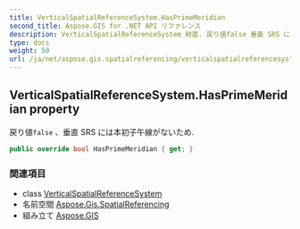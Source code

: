 ```yaml
---
title: VerticalSpatialReferenceSystem.HasPrimeMeridian
second_title: Aspose.GIS for .NET API リファレンス
description: VerticalSpatialReferenceSystem 財産. 戻り値false 垂直 SRS には本初子午線がないため.
type: docs
weight: 50
url: /ja/net/aspose.gis.spatialreferencing/verticalspatialreferencesystem/hasprimemeridian/
---
```

## VerticalSpatialReferenceSystem.HasPrimeMeridian property

戻り値`false` 、垂直 SRS には本初子午線がないため.

```csharp
public override bool HasPrimeMeridian { get; }
```

### 関連項目

* class [VerticalSpatialReferenceSystem](../)
* 名前空間 [Aspose.Gis.SpatialReferencing](../../verticalspatialreferencesystem/)
* 組み立て [Aspose.GIS](../../../)


